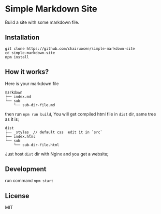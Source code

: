 Simple Markdown Site
========================
Build a site with some markdown file.

## Installation

```
git clone https://github.com/chairuosen/simple-markdown-site
cd simple-markdown-site
npm install
```


## How it works?

Here is your markdown file

```
markdown
├── index.md
└── sub
    └── sub-dir-file.md
```

then run `npm run build`, You will get compiled html file in `dist` dir, same tree as it is;

```
dist
├── _styles_ // default css  edit it in `src`
├── index.html
└── sub
    └── sub-dir-file.html
```

Just host `dist` dir with Nginx and you get a website;

## Development

run command `npm start`

## License

MIT
